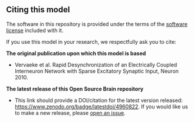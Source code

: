 ## Citing this model

The software in this repository is provided under the terms of the [software license](LICENSE) included with it. 

If you use this model in your research, we respectfully ask you to cite:

**The original publication upon which this model is based**

   - Vervaeke et al. Rapid Desynchronization of an Electrically Coupled Interneuron Network with Sparse Excitatory Synaptic Input, Neuron 2010.

**The latest release of this Open Source Brain repository**

   - This link should provide a DOI/citation for the latest version released: https://www.zenodo.org/badge/latestdoi/4960822. If you would like us to make a new release, please [open an issue](../../issues). 
